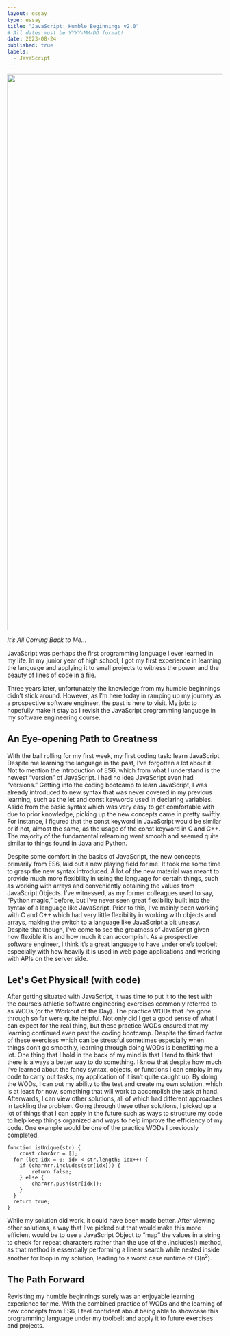 ```yaml
---
layout: essay
type: essay
title: "JavaScript: Humble Beginnings v2.0"
# All dates must be YYYY-MM-DD format!
date: 2023-08-24
published: true
labels:
  - JavaScript
---
```


<img width="1296px" class="rounded float-start pe-4" src="https://www.thoughtco.com/thmb/094YF3bQBiuV_13n92GFQZWkM7k=/ 1500x0/filters:no_upscale():max_bytes(150000):strip_icc()/JavaScript-58acbb8a3df78c345bad32c2.jpg">

*It’s All Coming Back to Me…*

JavaScript was perhaps the first programming language I ever learned in my life. In my junior year of high school, I got my first experience in learning the language and applying it to small projects to witness the power and the beauty of lines of code in a file. 

Three years later, unfortunately the knowledge from my humble beginnings didn’t stick around. However, as I’m here today in ramping up my journey as a prospective software engineer, the past is here to visit. My job: to hopefully make it stay as I revisit the JavaScript programming language in my software engineering course.

## An Eye-opening Path to Greatness

With the ball rolling for my first week, my first coding task: learn JavaScript. Despite me learning the language in the past, I’ve forgotten a lot about it. Not to mention the introduction of ES6, which from what I understand is the newest “version” of JavaScript. I had no idea JavaScript even had “versions.” Getting into the coding bootcamp to learn JavaScript, I was already introduced to new syntax that was never covered in my previous learning, such as the let and const keywords used in declaring variables. Aside from the basic syntax which was very easy to get comfortable with due to prior knowledge, picking up the new concepts came in pretty swiftly. For instance, I figured that the const keyword in JavaScript would be similar or if not, almost the same, as the usage of the const keyword in C and C++. The majority of the fundamental relearning went smooth and seemed quite similar to things found in Java and Python.

Despite some comfort in the basics of JavaScript, the new concepts, primarily from ES6, laid out a new playing field for me. It took me some time to grasp the new syntax introduced. A lot of the new material was meant to provide much more flexibility in using the language for certain things, such as working with arrays and conveniently obtaining the values from JavaScript Objects. I’ve witnessed, as my former colleagues used to say, “Python magic,” before, but I’ve never seen great flexibility built into the syntax of a language like JavaScript. Prior to this, I’ve mainly been working with C and C++ which had very little flexibility in working with objects and arrays, making the switch to a language like JavaScript a bit uneasy. Despite that though, I’ve come to see the greatness of JavaScript given how flexible it is and how much it can accomplish. As a prospective software engineer, I think it’s a great language to have under one’s toolbelt especially with how heavily it is used in web page applications and working with APIs on the server side.

## Let's Get Physical! (with code)

After getting situated with JavaScript, it was time to put it to the test with the course’s athletic software engineering exercises commonly referred to as WODs (or the Workout of the Day). The practice WODs that I’ve gone through so far were quite helpful. Not only did I get a good sense of what I can expect for the real thing, but these practice WODs ensured that my learning continued even past the coding bootcamp. Despite the timed factor of these exercises which can be stressful sometimes especially when things don’t go smoothly, learning through doing WODs is benefitting me a lot. One thing that I hold in the back of my mind is that I tend to think that there is always a better way to do something. I know that despite how much I’ve learned about the fancy syntax, objects, or functions I can employ in my code to carry out tasks, my application of it isn’t quite caught up. By doing the WODs, I can put my ability to the test and create my own solution, which is at least for now, something that will work to accomplish the task at hand. Afterwards, I can view other solutions, all of which had different approaches in tackling the problem. Going through these other solutions, I picked up a lot of things that I can apply in the future such as ways to structure my code to help keep things organized and ways to help improve the efficiency of my code. One example would be one of the practice WODs I previously completed.

```
function isUnique(str) {
	const charArr = [];
  for (let idx = 0; idx < str.length; idx++) {
  	if (charArr.includes(str[idx])) {
    	return false;
    } else {
    	charArr.push(str[idx]);
    }
  }
  return true;
}
```

While my solution did work, it could have been made better. After viewing other solutions, a way that I’ve picked out that would make this more efficient would be to use a JavaScript Object to “map” the values in a string to check for repeat characters rather than the use of the .includes() method, as that method is essentially performing a linear search while nested inside another for loop in my solution, leading to a worst case runtime of O(n<sup>2</sup>).

## The Path Forward

Revisiting my humble beginnings surely was an enjoyable learning experience for me. With the combined practice of WODs and the learning of new concepts from ES6, I feel confident about being able to showcase this programming language under my toolbelt and apply it to future exercises and projects.